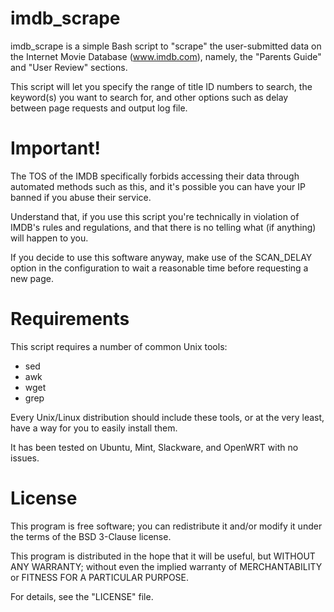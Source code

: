 imdb_scrape
==============

imdb_scrape is a simple Bash script to "scrape" the user-submitted data on the
Internet Movie Database (www.imdb.com), namely, the "Parents Guide" and "User
Review" sections.

This script will let you specify the range of title ID numbers to search, the
keyword(s) you want to search for, and other options such as delay between
page requests and output log file.

Important!
==============

The TOS of the IMDB specifically forbids accessing their data through automated
methods such as this, and it's possible you can have your IP banned if you
abuse their service.

Understand that, if you use this script you're technically in violation of
IMDB's rules and regulations, and that there is no telling what (if anything)
will happen to you.

If you decide to use this software anyway, make use of the SCAN_DELAY option
in the configuration to wait a reasonable time before requesting a new page.

Requirements
==============

This script requires a number of common Unix tools:

* sed
* awk
* wget
* grep

Every Unix/Linux distribution should include these tools, or at the very least,
have a way for you to easily install them.

It has been tested on Ubuntu, Mint, Slackware, and OpenWRT with no issues.

License
==============

This program is free software; you can redistribute it and/or modify it under
the terms of the BSD 3-Clause license.

This program is distributed in the hope that it will be useful, but WITHOUT ANY
WARRANTY; without even the implied warranty of MERCHANTABILITY or FITNESS FOR A
PARTICULAR PURPOSE.

For details, see the "LICENSE" file.
